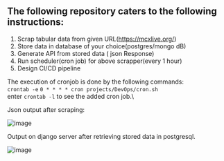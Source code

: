 ## The following repository caters to the following instructions:
1. Scrap tabular data from given URL(https://mcxlive.org/)
2. Store data in database of your choice(postgres/mongo dB)
3. Generate API from stored data ( json Response)
4. Run scheduler(cron job) for above scrapper(every 1 hour)
5. Design CI/CD pipeline

The execution of cronjob is done by the following commands: \
`crontab -e` `0 * * * * cron projects/DevOps/cron.sh` \
enter `crontab -l` to see the added cron job.\

Json output after scraping:

![image](https://user-images.githubusercontent.com/83643646/194361576-831a7c0e-e795-4241-98e1-c20fdaf1f22e.png)

Output on django server after retrieving stored data in postgresql.

![image](https://user-images.githubusercontent.com/83643646/195097245-8415b0a9-f9c2-4b7e-be72-11f1d45cf016.png)



